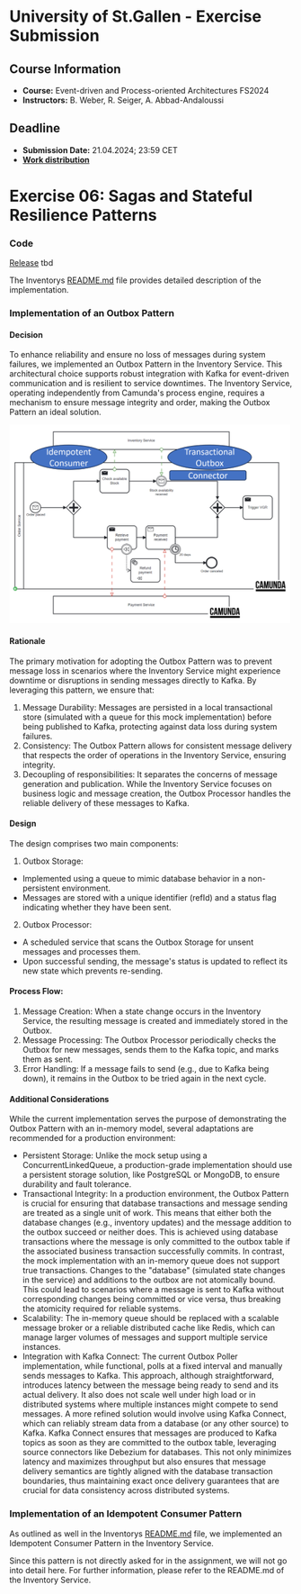 # University of St.Gallen - Exercise Submission

## Course Information

- **Course:** Event-driven and Process-oriented Architectures FS2024
- **Instructors:** B. Weber, R. Seiger, A. Abbad-Andaloussi

## Deadline

- **Submission Date:** 21.04.2024; 23:59 CET
- **[Work distribution](https://github.com/luetzyas/edpo-ss24-drop-shipping-a1-gr4/blob/master/docs/submissions/change_log.md)**

# Exercise 06: Sagas and Stateful Resilience Patterns

### Code

[Release]() tbd

The
Inventorys [README.md](https://github.com/luetzyas/edpo-ss24-drop-shipping-a1-gr4/blob/master/kafka/java/inventory/README.md)
file provides detailed description of the implementation.

### Implementation of an Outbox Pattern

#### Decision

To enhance reliability and ensure no loss of messages during system failures, we implemented an Outbox Pattern in the
Inventory Service. This architectural choice supports robust integration with Kafka for event-driven communication and
is resilient to service downtimes. The Inventory Service, operating independently from Camunda's process engine,
requires a mechanism to ensure message integrity and order, making the Outbox Pattern an ideal solution.

<img src="outbox.png" width="500">

#### Rationale

The primary motivation for adopting the Outbox Pattern was to prevent message loss in scenarios where the Inventory
Service might experience downtime or disruptions in sending messages directly to Kafka. By leveraging this pattern, we
ensure that:

1. Message Durability: Messages are persisted in a local transactional store (simulated with a queue for this mock
   implementation) before being published to Kafka, protecting against data loss during system failures.
2. Consistency: The Outbox Pattern allows for consistent message delivery that respects the order of operations in the
   Inventory Service, ensuring integrity.
3. Decoupling of responsibilities: It separates the concerns of message generation and publication. While the Inventory
   Service focuses on business logic and message creation, the Outbox Processor handles the reliable delivery of these
   messages to Kafka.

#### Design

The design comprises two main components:

1. Outbox Storage:

- Implemented using a queue to mimic database behavior in a non-persistent environment.
- Messages are stored with a unique identifier (refId) and a status flag indicating whether they have been sent.

2. Outbox Processor:

- A scheduled service that scans the Outbox Storage for unsent messages and processes them.
- Upon successful sending, the message's status is updated to reflect its new state which prevents re-sending.

#### Process Flow:

1. Message Creation: When a state change occurs in the Inventory Service, the resulting message is created and
   immediately stored in the Outbox.
2. Message Processing: The Outbox Processor periodically checks the Outbox for new messages, sends them to the Kafka
   topic, and marks them as sent.
3. Error Handling: If a message fails to send (e.g., due to Kafka being down), it remains in the Outbox to be tried
   again in the next cycle.

#### Additional Considerations

While the current implementation serves the purpose of demonstrating the Outbox Pattern with an in-memory model, several
adaptations are recommended for a production environment:

- Persistent Storage: Unlike the mock setup using a ConcurrentLinkedQueue, a production-grade implementation should use
  a persistent storage solution, like PostgreSQL or MongoDB, to ensure durability and fault tolerance.
- Transactional Integrity: In a production environment, the Outbox Pattern is crucial for ensuring that database
  transactions and message sending are treated as a single unit of work. This means that either both the database
  changes (e.g., inventory updates) and the message addition to the outbox succeed or neither does. This is achieved
  using database transactions where the message is only committed to the outbox table if the associated business
  transaction successfully commits. In contrast, the mock implementation with an in-memory queue does not support true
  transactions. Changes to the "database" (simulated state changes in the service) and additions to the outbox are not
  atomically bound. This could lead to scenarios where a message is sent to Kafka without corresponding changes being
  committed or vice versa, thus breaking the atomicity required for reliable systems.
- Scalability: The in-memory queue should be replaced with a scalable message broker or a reliable distributed cache
  like Redis, which can manage larger volumes of messages and support multiple service instances.
- Integration with Kafka Connect: The current Outbox Poller implementation, while functional, polls at a fixed interval
  and manually sends messages to Kafka. This approach, although straightforward, introduces latency between the message
  being ready to send and its actual delivery. It also does not scale well under high load or in distributed systems
  where multiple instances might compete to send messages. A more refined solution would involve using Kafka Connect,
  which can reliably stream data from a database (or any other source) to Kafka. Kafka Connect ensures that messages are
  produced to Kafka topics as soon as they are committed to the outbox table, leveraging source connectors like Debezium
  for databases. This not only minimizes latency and maximizes throughput but also ensures that message delivery
  semantics are tightly aligned with the database transaction boundaries, thus maintaining exact once delivery
  guarantees that are crucial for data consistency across distributed systems.


### Implementation of an Idempotent Consumer Pattern

As outlined as well in the Inventorys [README.md](https://github.com/luetzyas/edpo-ss24-drop-shipping-a1-gr4/blob/master/kafka/java/inventory/README.md)
file, we implemented an Idempotent Consumer Pattern in the Inventory Service.

Since this pattern is not directly asked for in the assignment, we will not go into detail here. For further information, please refer to the README.md of the Inventory Service.





